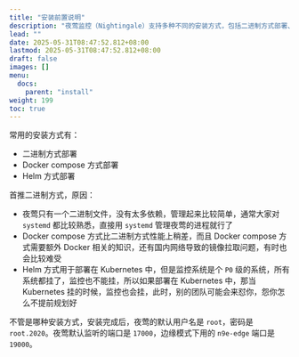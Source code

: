 ```yaml
---
title: "安装前置说明"
description: "夜莺监控（Nightingale）支持多种不同的安装方式，包括二进制方式部署、Docker compose 方式部署、Helm 方式部署，到底选择哪一种？本文会给一些建议。"
lead: ""
date: 2025-05-31T08:47:52.812+08:00
lastmod: 2025-05-31T08:47:52.812+08:00
draft: false
images: []
menu:
  docs:
    parent: "install"
weight: 199
toc: true
---
```


常用的安装方式有：

- 二进制方式部署
- Docker compose 方式部署
- Helm 方式部署

首推二进制方式，原因：

- 夜莺只有一个二进制文件，没有太多依赖，管理起来比较简单，通常大家对 `systemd` 都比较熟悉，直接用 `systemd` 管理夜莺的进程就行了
- Docker compose 方式比二进制方式性能上稍差，而且 Docker compose 方式需要额外 Docker 相关的知识，还有国内网络导致的镜像拉取问题，有时也会比较难受
- Helm 方式用于部署在 Kubernetes 中，但是监控系统是个 `P0` 级的系统，所有系统都挂了，监控也不能挂，所以如果部署在 Kubernetes 中，那当 Kubernetes 挂的时候，监控也会挂，此时，别的团队可能会来怼你，怨你怎么不提前规划好

不管是哪种安装方式，安装完成后，夜莺的默认用户名是 `root`，密码是 `root.2020`。夜莺默认监听的端口是 `17000`，边缘模式下用的 `n9e-edge` 端口是 `19000`。